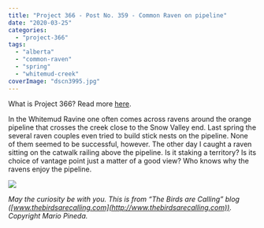 ```yaml
---
title: "Project 366 - Post No. 359 - Common Raven on pipeline"
date: "2020-03-25"
categories: 
  - "project-366"
tags: 
  - "alberta"
  - "common-raven"
  - "spring"
  - "whitemud-creek"
coverImage: "dscn3995.jpg"
---
```


What is Project 366? Read more [here](https://thebirdsarecalling.com/2019/03/29/project-366/).

In the Whitemud Ravine one often comes across ravens around the orange pipeline that crosses the creek close to the Snow Valley end. Last spring the several raven couples even tried to build stick nests on the pipeline. None of them seemed to be successful, however. The other day I caught a raven sitting on the catwalk railing above the pipeline. Is it staking a territory? Is its choice of vantage point just a matter of a good view? Who knows why the ravens enjoy the pipeline.

![](https://thebirdsarecallingandimustgo.files.wordpress.com/2020/03/dscn3995.jpg?w=1024)

_May the curiosity be with you. This is from “The Birds are Calling” blog ([www.thebirdsarecalling.com](http://www.thebirdsarecalling.com)). Copyright Mario Pineda._
